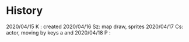 # History

2020/04/15 K : created
2020/04/16 Sz: map draw, sprites
2020/04/17 Cs: actor, moving by keys a and
2020/04/18 P :
 

